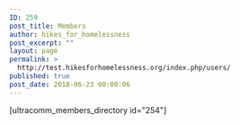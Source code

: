 ```yaml
---
ID: 259
post_title: Members
author: hikes_for_homelessness
post_excerpt: ""
layout: page
permalink: >
  http://test.hikesforhomelessness.org/index.php/users/
published: true
post_date: 2018-06-23 00:00:06
---
```

[ultracomm_members_directory id="254"]